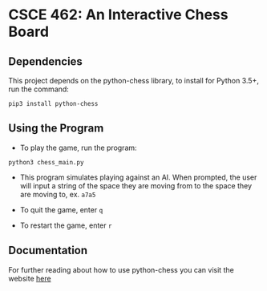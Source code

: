 # CSCE 462: An Interactive Chess Board

## Dependencies

This project depends on the python-chess library, to install for Python 3.5+, run the command:

`pip3 install python-chess`

## Using the Program

* To play the game, run the program:

`python3 chess_main.py`

* This program simulates playing against an AI. When prompted, the user will input a string of the space they are moving from to the space they are moving to, ex. `a7a5`

* To quit the game, enter `q`

* To restart the game, enter `r`

## Documentation

For further reading about how to use python-chess you can visit the website [here](https://python-chess.readthedocs.io/en/latest/)
